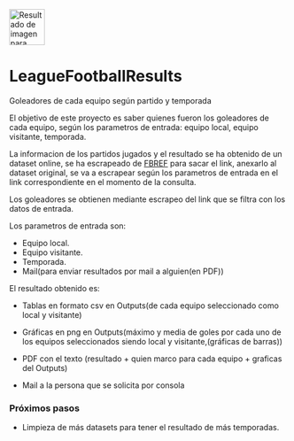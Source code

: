 <img class="aligncenter" src="https://i1.wp.com/imagenesquesemueven.com/wp-content/uploads/2015/01/Im%C3%A1genes-que-se-Mueven-de-F%C3%BAtbol-9.gif" alt="Resultado de imagen para balon gif" width="64" height="65">

# LeagueFootballResults   

Goleadores de cada equipo según partido y temporada

El objetivo de este proyecto es saber quienes fueron los goleadores de cada equipo, según los parametros de entrada: equipo local, equipo visitante, temporada.

La informacion de los partidos jugados y el resultado se ha obtenido de un dataset online, se ha escrapeado de [FBREF](https://fbref.com/en/comps/12/1886/schedule/2018-2019-La-Liga-Fixtures) para sacar el link, anexarlo al dataset original, se va a escrapear según los parametros de entrada en el link correspondiente en el momento de la consulta.

Los goleadores se obtienen mediante escrapeo del link que se filtra con los datos de entrada.

Los parametros de entrada son:

- Equipo local.
- Equipo visitante.
- Temporada.
- Mail(para enviar resultados por mail a alguien(en PDF))

El resultado obtenido es:

- Tablas en formato csv en Outputs(de cada equipo seleccionado como local y visitante)

- Gráficas en png en Outputs(máximo y media de goles por cada uno de los equipos seleccionados siendo local y visitante,(gráficas de barras))

- PDF con el texto (resultado + quien marco para cada equipo + graficas del Outputs)
- Mail a la persona que se solicita por consola

### Próximos pasos

- Limpieza de más datasets para tener el resultado de más temporadas.